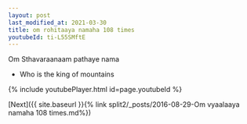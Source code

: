 ```yaml
---
layout: post
last_modified_at: 2021-03-30
title: om rohitaaya namaha 108 times
youtubeId: ti-L55SMftE
---
```

 
 
Om Sthavaraanaam pathaye nama 
 
 -  Who is the king of mountains 
 
  
 
  
 
 
 
 
 
 


{% include youtubePlayer.html id=page.youtubeId %}
 
[Next]({{ site.baseurl }}{% link  split2/_posts/2016-08-29-Om vyaalaaya namaha 108 times.md%})
 
